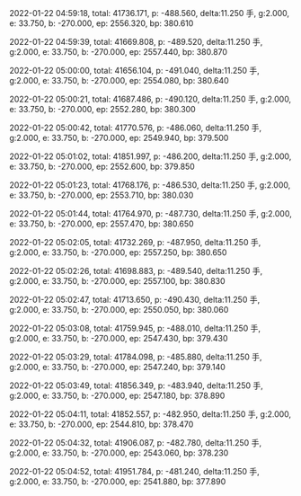 2022-01-22 04:59:18, total: 41736.171, p: -488.560, delta:11.250 手, g:2.000, e: 33.750, b: -270.000, ep: 2556.320, bp: 380.610

2022-01-22 04:59:39, total: 41669.808, p: -489.520, delta:11.250 手, g:2.000, e: 33.750, b: -270.000, ep: 2557.440, bp: 380.870

2022-01-22 05:00:00, total: 41656.104, p: -491.040, delta:11.250 手, g:2.000, e: 33.750, b: -270.000, ep: 2554.080, bp: 380.640

2022-01-22 05:00:21, total: 41687.486, p: -490.120, delta:11.250 手, g:2.000, e: 33.750, b: -270.000, ep: 2552.280, bp: 380.300

2022-01-22 05:00:42, total: 41770.576, p: -486.060, delta:11.250 手, g:2.000, e: 33.750, b: -270.000, ep: 2549.940, bp: 379.500

2022-01-22 05:01:02, total: 41851.997, p: -486.200, delta:11.250 手, g:2.000, e: 33.750, b: -270.000, ep: 2552.600, bp: 379.850

2022-01-22 05:01:23, total: 41768.176, p: -486.530, delta:11.250 手, g:2.000, e: 33.750, b: -270.000, ep: 2553.710, bp: 380.030

2022-01-22 05:01:44, total: 41764.970, p: -487.730, delta:11.250 手, g:2.000, e: 33.750, b: -270.000, ep: 2557.470, bp: 380.650

2022-01-22 05:02:05, total: 41732.269, p: -487.950, delta:11.250 手, g:2.000, e: 33.750, b: -270.000, ep: 2557.250, bp: 380.650

2022-01-22 05:02:26, total: 41698.883, p: -489.540, delta:11.250 手, g:2.000, e: 33.750, b: -270.000, ep: 2557.100, bp: 380.830

2022-01-22 05:02:47, total: 41713.650, p: -490.430, delta:11.250 手, g:2.000, e: 33.750, b: -270.000, ep: 2550.050, bp: 380.060

2022-01-22 05:03:08, total: 41759.945, p: -488.010, delta:11.250 手, g:2.000, e: 33.750, b: -270.000, ep: 2547.430, bp: 379.430

2022-01-22 05:03:29, total: 41784.098, p: -485.880, delta:11.250 手, g:2.000, e: 33.750, b: -270.000, ep: 2547.240, bp: 379.140

2022-01-22 05:03:49, total: 41856.349, p: -483.940, delta:11.250 手, g:2.000, e: 33.750, b: -270.000, ep: 2547.180, bp: 378.890

2022-01-22 05:04:11, total: 41852.557, p: -482.950, delta:11.250 手, g:2.000, e: 33.750, b: -270.000, ep: 2544.810, bp: 378.470

2022-01-22 05:04:32, total: 41906.087, p: -482.780, delta:11.250 手, g:2.000, e: 33.750, b: -270.000, ep: 2543.060, bp: 378.230

2022-01-22 05:04:52, total: 41951.784, p: -481.240, delta:11.250 手, g:2.000, e: 33.750, b: -270.000, ep: 2541.880, bp: 377.890